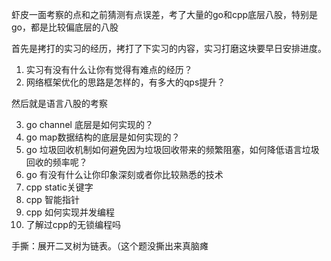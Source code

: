 虾皮一面考察的点和之前猜测有点误差，考了大量的go和cpp底层八股，特别是go，都是比较偏底层的八股

首先是拷打的实习的经历，拷打了下实习的内容，实习打磨这块要早日安排进度。

1. 实习有没有什么让你有觉得有难点的经历？
2. 网络框架优化的思路是怎样的，有多大的qps提升？

然后就是语言八股的考察

3. go channel 底层是如何实现的？
4. go map数据结构的底层是如何实现的？
5. go 垃圾回收机制如何避免因为垃圾回收带来的频繁阻塞，如何降低语言垃圾回收的频率呢？
6. go 有没有什么让你印象深刻或者你比较熟悉的技术
7. cpp static关键字
8. cpp 智能指针
9. cpp 如何实现并发编程
10. 了解过cpp的无锁编程吗

手撕：展开二叉树为链表。（这个题没撕出来真脑瘫
